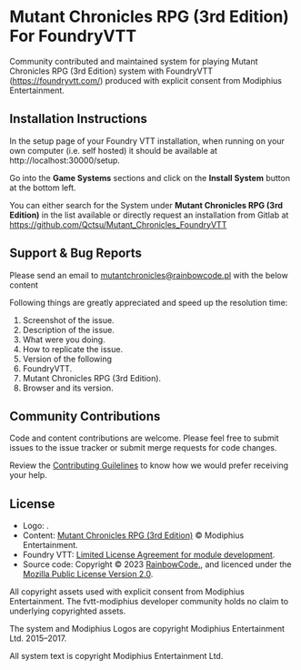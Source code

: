 <!-- ![Banner_01](/uploads/542feb29f231aaa8417d6dd1b1f62507/Banner_01.png) -->

# Mutant Chronicles RPG (3rd Edition) For FoundryVTT

Community contributed and maintained system for playing Mutant Chronicles RPG (3rd Edition) system with FoundryVTT (https://foundryvtt.com/) produced with explicit consent from Modiphius Entertainment.

## Installation Instructions

In the setup page of your Foundry VTT installation, when running on your own computer (i.e. self hosted) it should be available at http://localhost:30000/setup.

Go into the **Game Systems** sections and click on the **Install System** button at the bottom left.

You can either search for the System under **Mutant Chronicles RPG (3rd Edition)** in the list available or directly request an installation from Gitlab at https://github.com/Qctsu/Mutant_Chronicles_FoundryVTT

## Support & Bug Reports

Please send an email to [mutantchronicles@rainbowcode.pl](mailto:mutantchronicles@rainbowcode.pl) with the below content

Following things are greatly appreciated and speed up the resolution time:

1. Screenshot of the issue.
2. Description of the issue.
3. What were you doing.
4. How to replicate the issue.
5. Version of the following
6. FoundryVTT.
7. Mutant Chronicles RPG (3rd Edition).
8. Browser and its version.

## Community Contributions

<!-- [![pipeline status](https://gitlab.com/fvtt-modiphius/foundryvtt-conan2d20/badges/master/pipeline.svg)](https://gitlab.com/fvtt-modiphius/foundryvtt-conan2d20/-/commits/master) -->

Code and content contributions are welcome. Please feel free to submit issues to the issue tracker or submit merge requests for code changes.

Review the [Contributing Guilelines](https://github.com/Qctsu/Mutant_Chronicles_FoundryVTT/blob/main/CONTRIBUTING.md) to know how we would prefer receiving your help.

<!--### Code Contributions

@Hooking was generous enough to let us reuse the item selector from his game system [Foundry VTT Pathfinder 2e (PF2e)](https://gitlab.com/hooking/foundry-vtt---pathfinder-2e). That piece of code was contributed by `an unkown contributor` on the PF2e game system. MOST of this project has been very heavily influenced by [Foundry VTT Pathfinder 2E](https://gitlab.com/hooking/foundry-vtt---pathfinder-2e). All credit to their previous work and generosity.
-->
## License

- Logo: .
- Content: [Mutant Chronicles RPG (3rd Edition)](https://www.modiphius.net/collections/all/mutant-chronicles) © Modiphius Entertainment.
- Foundry VTT: [Limited License Agreement for module development](https://foundryvtt.com/article/license/).
- Source code: Copyright © 2023 [RainbowCode.](https:rainbowcode.pl/foundry), and licenced under the [Mozilla Public License Version 2.0](https://github.com/Qctsu/Mutant_Chronicles_FoundryVTT/blob/main/LICENSE).

All copyright assets used with explicit consent from Modiphius Entertainment. The fvtt-modiphius developer community holds no claim to underlying copyrighted assets.

The system and Modiphius Logos are copyright Modiphius Entertainment Ltd. 2015–2017.

All system text is copyright Modiphius Entertainment Ltd.
